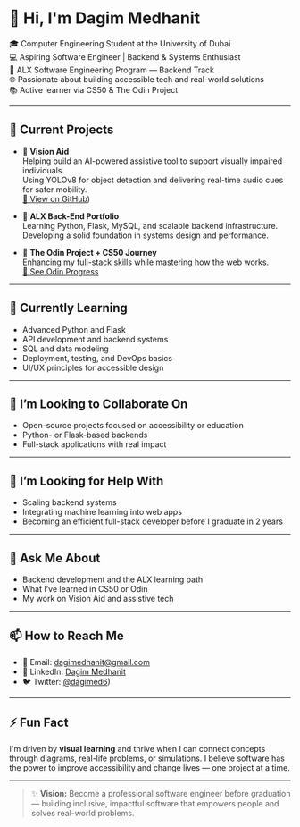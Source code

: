 # 👋 Hi, I'm Dagim Medhanit

🎓 Computer Engineering Student at the University of Dubai  
💻 Aspiring Software Engineer | Backend & Systems Enthusiast  
🚀 ALX Software Engineering Program — Backend Track  
🌐 Passionate about building accessible tech and real-world solutions  
📚 Active learner via CS50 & The Odin Project  

---

## 🔭 Current Projects

- 🔹 **Vision Aid**  
  Helping build an AI-powered assistive tool to support visually impaired individuals.  
  Using YOLOv8 for object detection and delivering real-time audio cues for safer mobility.  
  [🔗 View on GitHub](https://github.com/VISUAL-AID))

- 🔹 **ALX Back-End Portfolio**  
  Learning Python, Flask, MySQL, and scalable backend infrastructure.  
  Developing a solid foundation in systems design and performance.

- 🔹 **The Odin Project + CS50 Journey**  
  Enhancing my full-stack skills while mastering how the web works.  
  [🔗 See Odin Progress](https://github.com/dagimed?tab=repositories&q=odin&type=all)

---

## 🌱 Currently Learning

- Advanced Python and Flask  
- API development and backend systems  
- SQL and data modeling  
- Deployment, testing, and DevOps basics  
- UI/UX principles for accessible design  

---

## 👯 I’m Looking to Collaborate On

- Open-source projects focused on accessibility or education  
- Python- or Flask-based backends  
- Full-stack applications with real impact  

---

## 🤔 I’m Looking for Help With

- Scaling backend systems  
- Integrating machine learning into web apps  
- Becoming an efficient full-stack developer before I graduate in 2 years  

---

## 💬 Ask Me About

- Backend development and the ALX learning path  
- What I’ve learned in CS50 or Odin  
- My work on Vision Aid and assistive tech  

---

## 📫 How to Reach Me

- 📧 Email: [dagimedhanit@gmail.com](mailto:dagimedhanit@gmail.com)  
- 🔗 LinkedIn: [Dagim Medhanit](https://www.linkedin.com/in/dagim-medhanit/)  
- 🐦 Twitter: [@dagimed6](https://x.com/dagimed6))  
---

## ⚡ Fun Fact

I'm driven by **visual learning** and thrive when I can connect concepts through diagrams, real-life problems, or simulations. I believe software has the power to improve accessibility and change lives — one project at a time.

---

> ✨ **Vision:** Become a professional software engineer before graduation — building inclusive, impactful software that empowers people and solves real-world problems.

<!--
**dagimed/dagimed** is a ✨ _special_ ✨ repository because its `README.md` (this file) appears on your GitHub profile.

Here are some ideas to get you started:

- 🔭 I’m currently working on ...
- 🌱 I’m currently learning ...
- 👯 I’m looking to collaborate on ...
- 🤔 I’m looking for help with ...
- 💬 Ask me about ...
- 📫 How to reach me: ...
- 😄 Pronouns: ...
- ⚡ Fun fact: ...
-->
